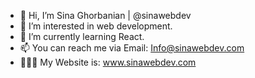 - 👋 Hi, I’m Sina Ghorbanian | @sinawebdev
- 👀 I’m interested in web development.
- 🌱 I’m currently learning React.
- 📫 You can reach me via Email: Info@sinawebdev.com
- 👨🏻‍💻 My Website is: www.sinawebdev.com

<!---
Sinaghorbanian/Sinaghorbanian is a ✨ special ✨ repository because its `README.md` (this file) appears on your GitHub profile.
You can click the Preview link to take a look at your changes.
--->
